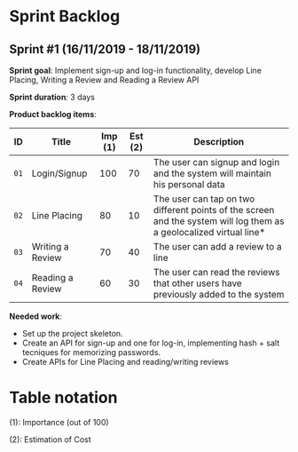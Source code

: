 # Sprint Backlog

## Sprint #1 (16/11/2019 - 18/11/2019)

**Sprint goal**: Implement sign-up and log-in functionality, develop Line Placing, Writing a Review and Reading a Review API

**Sprint duration**: 3 days

**Product backlog items**:

|   ID   |   Title                   | Imp (1) | Est (2) |   Description                 |
---------|---------------------------|---------|---------|--------------------------------
|  `01`  |   Login/Signup            |   100   |    70   |   The user can signup and login and the system will maintain his personal data |
|  `02`  |   Line Placing            |    80   |    10   |   The user can tap on two different points of the screen and the system will log them as a geolocalized virtual line* |
|  `03`  |   Writing a Review        |    70   |    40   |   The user can add a review to a line |
|  `04`  |   Reading a Review        |    60   |    30   |   The user can read the reviews that other users have previously added to the system |

**Needed work**:
* Set up the project skeleton.
* Create an API for sign-up and one for log-in, implementing hash + salt tecniques for memorizing passwords.
* Create APIs for Line Placing and reading/writing reviews

# Table notation

(1): Importance (out of 100)

(2): Estimation of Cost 
